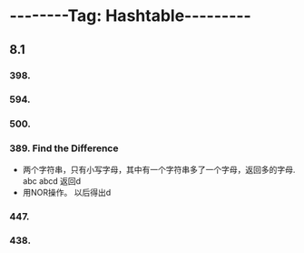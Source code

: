 
# --------Tag: Hashtable---------

## 8.1

### 398.


### 594.


### 500.


### 389. Find the Difference
* 两个字符串，只有小写字母，其中有一个字符串多了一个字母，返回多的字母. abc abcd 返回d
* 用NOR操作。 以后得出d


### 447.


### 438.



